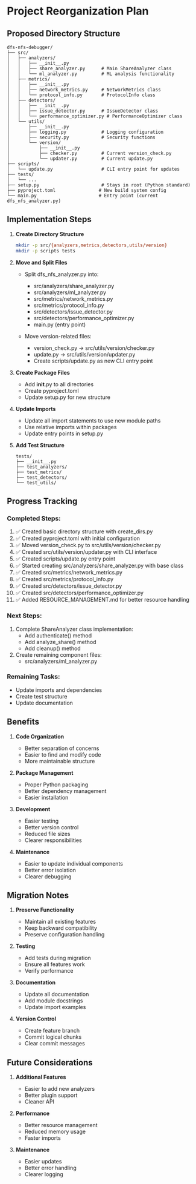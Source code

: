 # Project Reorganization Plan

## Proposed Directory Structure
```
dfs-nfs-debugger/
├── src/
│   ├── analyzers/
│   │   ├── __init__.py
│   │   ├── share_analyzer.py      # Main ShareAnalyzer class
│   │   └── ml_analyzer.py         # ML analysis functionality
│   ├── metrics/
│   │   ├── __init__.py
│   │   ├── network_metrics.py     # NetworkMetrics class
│   │   └── protocol_info.py       # ProtocolInfo class
│   ├── detectors/
│   │   ├── __init__.py
│   │   ├── issue_detector.py      # IssueDetector class
│   │   └── performance_optimizer.py # PerformanceOptimizer class
│   └── utils/
│       ├── __init__.py
│       ├── logging.py             # Logging configuration
│       ├── security.py            # Security functions
│       └── version/
│           ├── __init__.py
│           ├── checker.py         # Current version_check.py
│           └── updater.py         # Current update.py
├── scripts/
│   └── update.py                  # CLI entry point for updates
├── tests/
│   └── ...
├── setup.py                       # Stays in root (Python standard)
├── pyproject.toml                # New build system config
└── main.py                       # Entry point (current dfs_nfs_analyzer.py)
```

## Implementation Steps

1. **Create Directory Structure**
   ```bash
   mkdir -p src/{analyzers,metrics,detectors,utils/version}
   mkdir -p scripts tests
   ```

2. **Move and Split Files**
   - Split dfs_nfs_analyzer.py into:
     - src/analyzers/share_analyzer.py
     - src/analyzers/ml_analyzer.py
     - src/metrics/network_metrics.py
     - src/metrics/protocol_info.py
     - src/detectors/issue_detector.py
     - src/detectors/performance_optimizer.py
     - main.py (entry point)

   - Move version-related files:
     - version_check.py → src/utils/version/checker.py
     - update.py → src/utils/version/updater.py
     - Create scripts/update.py as new CLI entry point

3. **Create Package Files**
   - Add __init__.py to all directories
   - Create pyproject.toml
   - Update setup.py for new structure

4. **Update Imports**
   - Update all import statements to use new module paths
   - Use relative imports within packages
   - Update entry points in setup.py

5. **Add Test Structure**
   ```
   tests/
   ├── __init__.py
   ├── test_analyzers/
   ├── test_metrics/
   ├── test_detectors/
   └── test_utils/
   ```

## Progress Tracking

### Completed Steps:
1. ✅ Created basic directory structure with create_dirs.py
2. ✅ Created pyproject.toml with initial configuration
3. ✅ Moved version_check.py to src/utils/version/checker.py
4. ✅ Created src/utils/version/updater.py with CLI interface
5. ✅ Created scripts/update.py entry point
6. ✅ Started creating src/analyzers/share_analyzer.py with base class
7. ✅ Created src/metrics/network_metrics.py
8. ✅ Created src/metrics/protocol_info.py
9. ✅ Created src/detectors/issue_detector.py
10. ✅ Created src/detectors/performance_optimizer.py
11. ✅ Added RESOURCE_MANAGEMENT.md for better resource handling

### Next Steps:
1. Complete ShareAnalyzer class implementation:
   - Add authenticate() method
   - Add analyze_share() method
   - Add cleanup() method
2. Create remaining component files:
   - src/analyzers/ml_analyzer.py

### Remaining Tasks:
- Update imports and dependencies
- Create test structure
- Update documentation

## Benefits

1. **Code Organization**
   - Better separation of concerns
   - Easier to find and modify code
   - More maintainable structure

2. **Package Management**
   - Proper Python packaging
   - Better dependency management
   - Easier installation

3. **Development**
   - Easier testing
   - Better version control
   - Reduced file sizes
   - Clearer responsibilities

4. **Maintenance**
   - Easier to update individual components
   - Better error isolation
   - Clearer debugging

## Migration Notes

1. **Preserve Functionality**
   - Maintain all existing features
   - Keep backward compatibility
   - Preserve configuration handling

2. **Testing**
   - Add tests during migration
   - Ensure all features work
   - Verify performance

3. **Documentation**
   - Update all documentation
   - Add module docstrings
   - Update import examples

4. **Version Control**
   - Create feature branch
   - Commit logical chunks
   - Clear commit messages

## Future Considerations

1. **Additional Features**
   - Easier to add new analyzers
   - Better plugin support
   - Cleaner API

2. **Performance**
   - Better resource management
   - Reduced memory usage
   - Faster imports

3. **Maintenance**
   - Easier updates
   - Better error handling
   - Clearer logging
